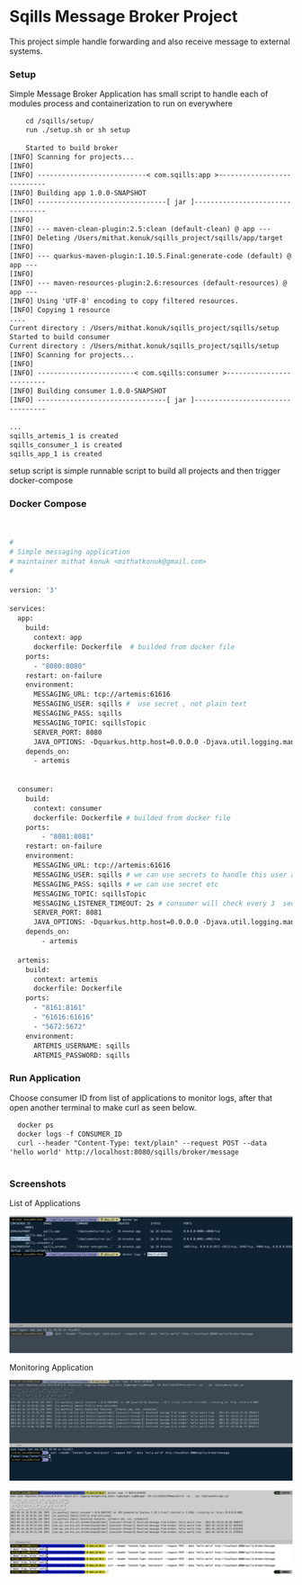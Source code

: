 # Sqills Message Broker  Project

This project simple handle forwarding and also receive message to external systems.

### Setup

Simple Message Broker Application has small script to handle each of modules process and
containerization to run on everywhere

```shell script
    cd /sqills/setup/
    run ./setup.sh or sh setup  
    
    Started to build broker
[INFO] Scanning for projects...
[INFO]
[INFO] ---------------------------< com.sqills:app >---------------------------
[INFO] Building app 1.0.0-SNAPSHOT
[INFO] --------------------------------[ jar ]---------------------------------
[INFO]
[INFO] --- maven-clean-plugin:2.5:clean (default-clean) @ app ---
[INFO] Deleting /Users/mithat.konuk/sqills_project/sqills/app/target
[INFO]
[INFO] --- quarkus-maven-plugin:1.10.5.Final:generate-code (default) @ app ---
[INFO]
[INFO] --- maven-resources-plugin:2.6:resources (default-resources) @ app ---
[INFO] Using 'UTF-8' encoding to copy filtered resources.
[INFO] Copying 1 resource
....
Current directory : /Users/mithat.konuk/sqills_project/sqills/setup
Started to build consumer
Current directory : /Users/mithat.konuk/sqills_project/sqills/setup
[INFO] Scanning for projects...
[INFO]
[INFO] ------------------------< com.sqills:consumer >-------------------------
[INFO] Building consumer 1.0.0-SNAPSHOT
[INFO] --------------------------------[ jar ]---------------------------------

...
sqills_artemis_1 is created
sqills_consumer_1 is created
sqills_app_1 is created
```

setup script is simple runnable script to build all projects and then trigger docker-compose

### Docker Compose

```dockerfile


#
# Simple messaging application
# maintainer mithat konuk <mithatkonuk@gmail.com>
#

version: '3'

services:
  app:
    build:
      context: app
      dockerfile: Dockerfile  # builded from docker file
    ports:
      - "8080:8080"
    restart: on-failure
    environment:
      MESSAGING_URL: tcp://artemis:61616
      MESSAGING_USER: sqills #  use secret , not plain text 
      MESSAGING_PASS: sqills
      MESSAGING_TOPIC: sqillsTopic
      SERVER_PORT: 8080
      JAVA_OPTIONS: -Dquarkus.http.host=0.0.0.0 -Djava.util.logging.manager=org.jboss.logmanager.LogManager
    depends_on:
      - artemis


  consumer:
    build:
      context: consumer
      dockerfile: Dockerfile # builded from docker file
    ports:
        - "8081:8081"
    restart: on-failure
    environment:
      MESSAGING_URL: tcp://artemis:61616
      MESSAGING_USER: sqills # we can use secrets to handle this user and password
      MESSAGING_PASS: sqills # we can use secret etc
      MESSAGING_TOPIC: sqillsTopic
      MESSAGING_LISTENER_TIMEOUT: 2s # consumer will check every 3  second
      SERVER_PORT: 8081
      JAVA_OPTIONS: -Dquarkus.http.host=0.0.0.0 -Djava.util.logging.manager=org.jboss.logmanager.LogManager
    depends_on:
        - artemis    

  artemis:
    build:
      context: artemis
      dockerfile: Dockerfile
    ports:
      - "8161:8161"
      - "61616:61616"
      - "5672:5672"
    environment:
      ARTEMIS_USERNAME: sqills
      ARTEMIS_PASSWORD: sqills
```

### Run Application

Choose consumer ID from list of applications to monitor logs, after that open another terminal to
make curl as seen below.

```shell
  docker ps 
  docker logs -f CONSUMER_ID
  curl --header "Content-Type: text/plain" --request POST --data 'hello world' http://localhost:8080/sqills/broker/message
  
```


### Screenshots 

List of Applications 

![alt text](screenshots/list_of_app.png)

Monitoring Application

![alt_text](screenshots/monitoring.png)



![alt_text](screenshots/monitoring_v2.png)